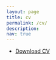 ```yaml
---
layout: page
title: cv
permalink: /cv/
description:
nav: true
---
```



- [Download CV ](/assets/pdf/resume_malhar(7).pdf)


<br>


<object data="{{ site.url }}{{ site.baseurl }}/assets/pdf/resume_malhar(7).pdf" width="100%" 
height="600" type="application/pdf"></object>



